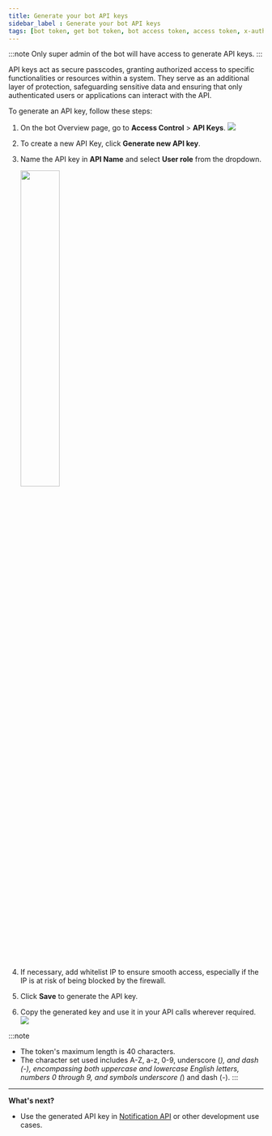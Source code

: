 ```yaml
---
title: Generate your bot API keys
sidebar_label : Generate your bot API keys
tags: [bot token, get bot token, bot access token, access token, x-auth-token, bottoken]
---
```


:::note
Only super admin of the bot will have access to generate API keys.
:::

API keys act as secure passcodes, granting authorized access to specific functionalities or resources within a system. They serve as an additional layer of protection, safeguarding sensitive data and ensuring that only authenticated users or applications can interact with the API.


To generate an API key, follow these steps:

1. On the bot Overview page, go to **Access Control** > **API Keys**.
   ![](https://i.imgur.com/6L7qEaO.png)

2. To create a new API Key, click **Generate new API key**.
3. Name the API key in **API Name** and select **User role** from the dropdown.

   <img src="https://i.imgur.com/UUCmfG1.png" width="40%"/>

4. If necessary, add whitelist IP to ensure smooth access, especially if the IP is at risk of being blocked by the firewall.
5. Click **Save** to generate the API key.
6. Copy the generated key and use it in your API calls wherever required.
   ![](https://i.imgur.com/VcDUuHe.png)


:::note
* The token's maximum length is 40 characters. 
* The character set used includes A-Z, a-z, 0-9, underscore (_), and dash (-), encompassing both uppercase and lowercase English letters, numbers 0 through 9, and symbols underscore (_) and dash (-).
:::

***

**What's next?**

* Use the generated API key in [Notification API](https://docs.yellow.ai/docs/platform_concepts/engagement/outbound/notification-engine) or other development use cases.